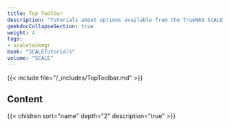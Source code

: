 ```yaml
---
title: Top Toolbar
description: "Tutorials about options available from the TrueNAS SCALE top toolbar."
geekdocCollapseSection: true
weight: 4
tags:
- scaletaskmgr
book: "SCALETutorials"
volume: "SCALE"
---
```


{{< include file="/_includes/TopToolbar.md" >}}

## Content

{{< children sort="name" depth="2" description="true" >}}
